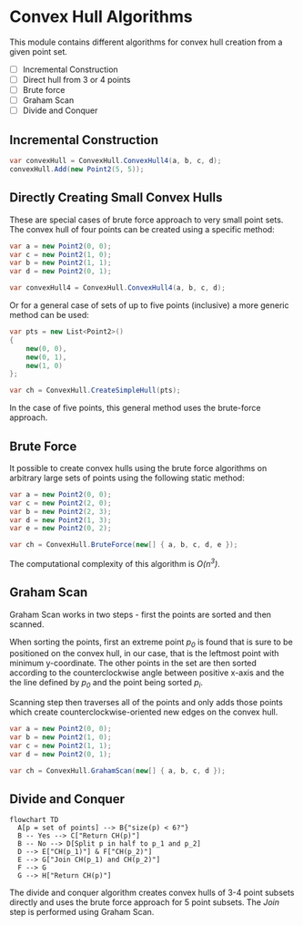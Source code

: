 # Convex Hull Algorithms

This module contains different algorithms for convex hull creation from a given point set.

- [ ] Incremental Construction
- [ ] Direct hull from 3 or 4 points
- [ ] Brute force
- [ ] Graham Scan
- [ ] Divide and Conquer

## Incremental Construction

<!-- snippet: AddPoint -->
```cs
var convexHull = ConvexHull.ConvexHull4(a, b, c, d);
convexHull.Add(new Point2(5, 5));
```
<!-- endSnippet -->

## Directly Creating Small Convex Hulls

These are special cases of brute force approach to very small point sets. The convex hull of four points can be created using a specific method:

<!-- snippet: ConvexHull4 -->
```cs
var a = new Point2(0, 0);
var c = new Point2(1, 0);
var b = new Point2(1, 1);
var d = new Point2(0, 1);

var convexHull4 = ConvexHull.ConvexHull4(a, b, c, d);
```
<!-- endSnippet -->

Or for a general case of sets of up to five points (inclusive) a more generic method can be used:

<!-- snippet: SimpleConvexHull -->
```cs
var pts = new List<Point2>()
{
    new(0, 0),
    new(0, 1),
    new(1, 0)
};

var ch = ConvexHull.CreateSimpleHull(pts);
```
<!-- endSnippet -->

In the case of five points, this general method uses the brute-force approach.

## Brute Force

It possible to create convex hulls using the brute force algorithms on arbitrary large sets of points using the following static method:
 
<!-- snippet: BruteForceConvexHull -->
```cs
var a = new Point2(0, 0);
var c = new Point2(2, 0);
var b = new Point2(2, 3);
var d = new Point2(1, 3);
var e = new Point2(0, 2);

var ch = ConvexHull.BruteForce(new[] { a, b, c, d, e });
```
<!-- endSnippet -->

The computational complexity of this algorithm is _O(n<sup>3</sup>)_.

## Graham Scan

Graham Scan works in two steps - first the points are sorted and then scanned.

When sorting the points, first an extreme point _p<sub>0</sub>_ is found that is sure to be positioned on the convex hull, in our case, that is the leftmost point with minimum y-coordinate. The other points in the set are then sorted according to the counterclockwise angle between positive x-axis and the the line defined by _p<sub>0</sub>_ and the point being sorted _p<sub>i</sub>_.

Scanning step then traverses all of the points and only adds those points which create counterclockwise-oriented new edges on the convex hull.

<!-- snippet: GrahamScanConvexHull -->
```cs
var a = new Point2(0, 0);
var b = new Point2(1, 0);
var c = new Point2(1, 1);
var d = new Point2(0, 1);

var ch = ConvexHull.GrahamScan(new[] { a, b, c, d });
```
<!-- endSnippet -->

## Divide and Conquer

```mermaid
flowchart TD
  A[p = set of points] --> B{"size(p) < 6?"}
  B -- Yes --> C["Return CH(p)"]
  B -- No --> D[Split p in half to p_1 and p_2]
  D --> E["CH(p_1)"] & F["CH(p_2)"]
  E --> G["Join CH(p_1) and CH(p_2)"]
  F --> G
  G --> H["Return CH(p)"]
```

The divide and conquer algorithm creates convex hulls of 3-4 point subsets directly and uses the brute force approach for 5 point subsets. The _Join_ step is performed using Graham Scan.
